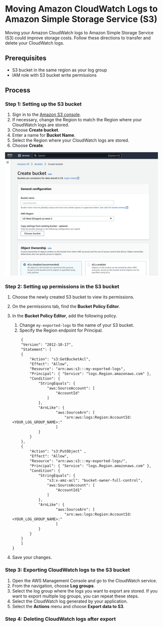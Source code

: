 # Moving Amazon CloudWatch Logs to Amazon Simple Storage Service (S3)
Moving your Amazon CloudWatch logs to Amazon Simple Storage Service (S3) could improve storage costs. Follow these directions to transfer and delete your CloudWatch logs.

## Prerequisites
- S3 bucket in the same region as your log group  
- IAM role with S3 bucket write permissions

## Process

### Step 1: Setting up the S3 bucket
1. Sign in to the [Amazon S3 console](https://console.aws.amazon.com/s3/).  
1. If necessary, change the Region to match the Region where your CloudWatch logs are stored. 
1. Choose **Create bucket**.
1. Enter a name for **Bucket Name**. 
1. Select the Region where your CloudWatch logs are stored.
1. Choose **Create**.

![Create Amazon S3 bucket](/imgs/createbucket.jpg)

### Step 2: Setting up permissions in the S3 bucket
1. Choose the newly created S3 bucket to view its permissions. 
1. On the permissions tab, find the **Bucket Policy Editor**.
1. In the **Bucket Policy Editor**, add the following policy.  
    1. Change `my-exported-logs` to the name of your S3 bucket.
    1. Specify the Region endpoint for Principal.

    ```
        {
        "Version": "2012-10-17",
        "Statement": [
        {
            "Action": "s3:GetBucketAcl",
            "Effect": "Allow",
            "Resource": "arn:aws:s3:::my-exported-logs",
            "Principal": { "Service": "logs.Region.amazonaws.com" },
            "Condition": {
                "StringEquals": {
                    "aws:SourceAccount": [
                        "AccountId"
                    ]
                },
                "ArnLike": {
                        "aws:SourceArn": [
                            "arn:aws:logs:Region:AccountId:<YOUR_LOG_GROUP_NAME>:"
                        ]
                }
            }
        },
        {
            "Action": "s3:PutObject" ,
            "Effect": "Allow",
            "Resource": "arn:aws:s3:::my-exported-logs/",
            "Principal": { "Service": "logs.Region.amazonaws.com" },
            "Condition": {
                "StringEquals": {
                    "s3:x-amz-acl": "bucket-owner-full-control",
                    "aws:SourceAccount": [
                        "AccountId1"
                    ]
                },
                "ArnLike": {
                        "aws:SourceArn": [
                            "arn:aws:logs:Region:AccountId:<YOUR_LOG_GROUP_NAME>:"
                        ]
                }
            }
        }
        ]
    }
    ```
1. Save your changes.

### Step 3: Exporting CloudWatch logs to the S3 bucket
1. Open the AWS Management Console and go to the CloudWatch service. 
1. From the navigation, choose **Log groups**.
1. Select the log group where the logs you want to export are stored. If you want to export multiple log groups, you can repeat these steps.
1. Select the CloudWatch log generated by your application.
1. Select the **Actions** menu and choose **Export data to S3**.


### Step 4: Deleting CloudWatch logs after export

